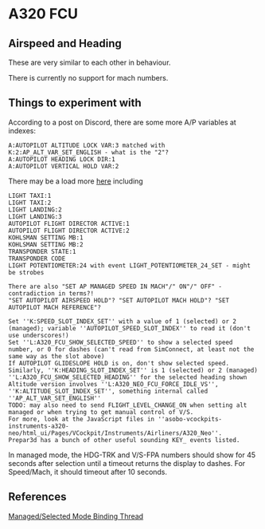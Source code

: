 A320 FCU
========

Airspeed and Heading
--------------------

These are very similar to each other in behaviour.

There is currently no support for mach numbers.

Things to experiment with
-------------------------

According to a post on Discord, there are some more A/P variables at indexes:
```
A:AUTOPILOT ALTITUDE LOCK VAR:3 matched with K:2:AP_ALT_VAR_SET_ENGLISH - what is the "2"?
A:AUTOPILOT HEADING LOCK DIR:1
A:AUTOPILOT VERTICAL HOLD VAR:2
```
There may be a load more [here](https://github.com/Sequal32/yourcontrols/blob/master/definitions/aircraft/FBW%20A32NX%20Dev.yaml) including
```
LIGHT TAXI:1
LIGHT TAXI:2
LIGHT LANDING:2
LIGHT LANDING:3
AUTOPILOT FLIGHT DIRECTOR ACTIVE:1
AUTOPILOT FLIGHT DIRECTOR ACTIVE:2
KOHLSMAN SETTING MB:1
KOHLSMAN SETTING MB:2
TRANSPONDER STATE:1
TRANSPONDER CODE
LIGHT POTENTIOMETER:24 with event LIGHT_POTENTIOMETER_24_SET - might be strobes
```

```
There are also "SET AP MANAGED SPEED IN MACH"/" ON"/" OFF" - contradiction in terms?!
"SET AUTOPILOT AIRSPEED HOLD"? "SET AUTOPILOT MACH HOLD"? "SET AUTOPILOT MACH REFERENCE"?
```
```
Set ''K:SPEED_SLOT_INDEX_SET'' with a value of 1 (selected) or 2 (managed); variable ''AUTOPILOT_SPEED_SLOT_INDEX'' to read it (don't use underscores!)
Set ''L:A320_FCU_SHOW_SELECTED_SPEED'' to show a selected speed number, or 0 for dashes (can't read from SimConnect, at least not the same way as the slot above)
If AUTOPILOT GLIDESLOPE HOLD is on, don't show selected speed.
Similarly, ''K:HEADING_SLOT_INDEX_SET'' is 1 (selected) or 2 (managed)
''L:A320_FCU_SHOW_SELECTED_HEADING'' for the selected heading shown
Altitude version involves ''L:A320_NEO_FCU_FORCE_IDLE_VS'', ''K:ALTITUDE_SLOT_INDEX_SET'', something internal called ''AP_ALT_VAR_SET_ENGLISH''
TODO: may also need to send FLIGHT_LEVEL_CHANGE_ON when setting alt managed or when trying to get manual control of V/S.
For more, look at the JavaScript files in ''asobo-vcockpits-instruments-a320-neo/html_ui/Pages/VCockpit/Instruments/Airliners/A320_Neo''.
Prepar3d has a bunch of other useful sounding KEY_ events listed.
```

In managed mode, the HDG-TRK and V/S-FPA numbers should show for 45 seconds
after selection until a timeout returns the display to dashes.
For Speed/Mach, it should timeout after 10 seconds.

References
----------

[Managed/Selected Mode Binding Thread](https://forums.flightsimulator.com/t/airbus-neo-is-there-a-binding-to-switch-between-managed-and-selected-modes/244977/15)
